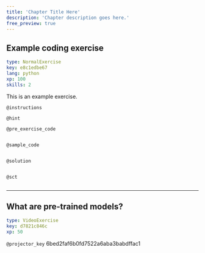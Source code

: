 ```yaml
---
title: 'Chapter Title Here'
description: 'Chapter description goes here.'
free_preview: true
---
```


## Example coding exercise

```yaml
type: NormalExercise
key: e8c1edbe67
lang: python
xp: 100
skills: 2
```

This is an example exercise.

`@instructions`


`@hint`


`@pre_exercise_code`
```{python}

```

`@sample_code`
```{python}

```

`@solution`
```{python}

```

`@sct`
```{python}

```

---

## What are pre-trained models?

```yaml
type: VideoExercise
key: d7821c846c
xp: 50
```

`@projector_key`
6bed2faf6b0fd7522a6aba3babdffac1
